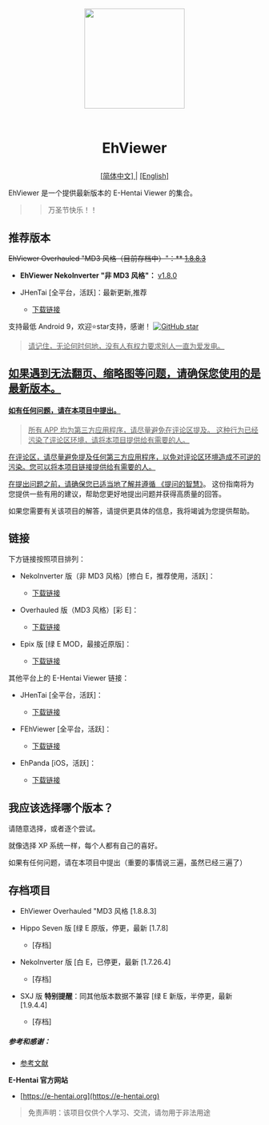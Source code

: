 <h1 align="center">
<img src="https://meowing-dirt-plantain.glitch.me/3/632c0c786e8a94c76f3e4c2b203c3aef.png" width="200">
    
<br>EhViewer<br>
</h1>
<p align="center">  
<a href="https://github.com/liufuyou/EhViewer/blob/main/README-ZH.md">
[简体中文]
 </a>
  <span> | </span>
<a href="https://github.com/liufuyou/EhViewer">
[English]
</a>
</p>

EhViewer 是一个提供最新版本的 E-Hentai Viewer 的集合。
>> 万圣节快乐！！

## 推荐版本
~~EhViewer Overhauled "MD3 风格（目前存档中）"：** [1.8.8.3](https://github.com/Ehviewer-Overhauled/Ehviewer/releases)~~
* **EhViewer NekoInverter "非 MD3 风格"：** [v1.8.0](https://github.com/EhViewer-NekoInverter/EhViewer/releases)
* JHenTai [全平台，活跃]：最新更新,推荐

  * [下载链接](https://github.com/jiangtian616/JHenTai/releases)

<p>支持最低 Android 9，欢迎⭐️star支持，感谢！
  <a target="_blank" href='https://github.com/login?return_to=%2Fliufuyou%2FEhViewer'>
    <img src="https://img.shields.io/github/stars/liufuyou/EhViewer.svg?style=flat&logo=GitHub" alt="GitHub star"></p>

> 请记住，无论何时何地，没有人有权力要求别人一直为爱发电。

## 如果遇到无法翻页、缩略图等问题，请确保您使用的是最新版本。

#### 如有任何问题，请在本项目中提出。
> 所有 APP 均为第三方应用程序，请尽量避免在评论区提及。
这种行为已经污染了评论区环境，请将本项目提供给有需要的人。

在评论区，请尽量避免提及任何第三方应用程序，以免对评论区环境造成不可逆的污染。您可以将本项目链接提供给有需要的人。

在提出问题之前，请确保您已适当地了解并遵循 [《提问的智慧》](https://github.com/ryanhanwu/How-To-Ask-Questions-The-Smart-Way/blob/main/README-zh_CN.md)。
这份指南将为您提供一些有用的建议，帮助您更好地提出问题并获得高质量的回答。

如果您需要有关该项目的解答，请提供更具体的信息，我将竭诚为您提供帮助。<br>

## 链接

下方链接按照项目排列：

* NekoInverter 版（非 MD3 风格）[修白 E，推荐使用，活跃]：

  * [下载链接](https://github.com/EhViewer-NekoInverter/EhViewer/releases)

* Overhauled 版（MD3 风格）[彩 E]：

  * [下载链接](https://github.com/Ehviewer-Overhauled/Ehviewer/releases)
    
* Epix 版 [绿 E MOD，最接近原版]：

  * [下载链接](https://github.com/exzhawk/EhViewer/releases)

其他平台上的 E-Hentai Viewer 链接：

* JHenTai [全平台，活跃]：

  * [下载链接](https://github.com/jiangtian616/JHenTai/releases)
* FEhViewer [全平台，活跃]：

  * [下载链接](https://github.com/honjow/FEhViewer/releases)
* EhPanda [iOS，活跃]：

  * [下载链接](https://github.com/EhPanda-Team/EhPanda/blob/main/READMEs/README.chs.md)

## 我应该选择哪个版本？

请随意选择，或者逐个尝试。

就像选择 XP 系统一样，每个人都有自己的喜好。

如果有任何问题，请在本项目中提出（重要的事情说三遍，虽然已经三遍了）

## 存档项目
* EhViewer Overhauled "MD3 风格 [1.8.8.3]

* Hippo Seven 版 [绿 E 原版，停更，最新 [1.7.8]

  * [存档]
* NekoInverter 版 [白 E，已停更，最新 [1.7.26.4]

  * [存档]
* SXJ 版 **特别提醒**：同其他版本数据不兼容 [绿 E 新版，半停更，最新 [1.9.4.4]

  * [存档]

##### 参考和感谢：

* [参考文献](https://github.com/liufuyou/EhViewer/tree/References)

**E-Hentai 官方网站**

* [https://e-hentai.org](https://e-hentai.org)

> 免责声明：该项目仅供个人学习、交流，请勿用于非法用途
